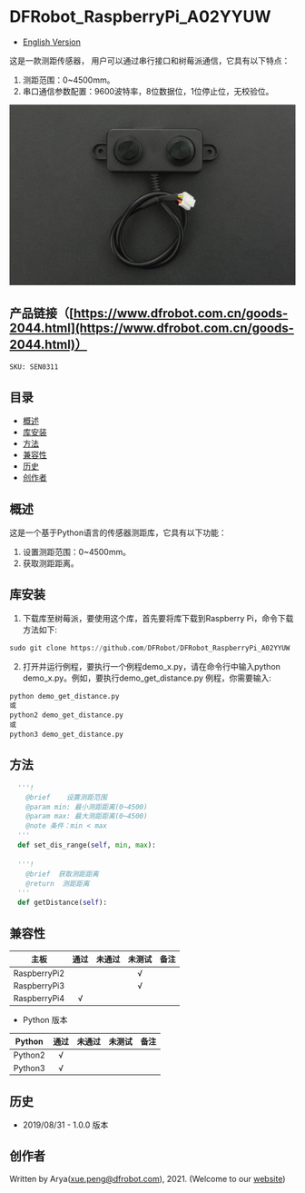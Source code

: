 # DFRobot_RaspberryPi_A02YYUW 

* [English Version](./README.md)

这是一款测距传感器， 用户可以通过串行接口和树莓派通信，它具有以下特点：<br>
1. 测距范围：0~4500mm。
2. 串口通信参数配置：9600波特率，8位数据位，1位停止位，无校验位。

![产品效果图](resources/images/SEN0311.png)


## 产品链接（[https://www.dfrobot.com.cn/goods-2044.html](https://www.dfrobot.com.cn/goods-2044.html)）
    SKU: SEN0311

## 目录

  * [概述](#概述)
  * [库安装](#库安装)
  * [方法](#方法)
  * [兼容性](#兼容性)
  * [历史](#历史)
  * [创作者](#创作者)

## 概述

这是一个基于Python语言的传感器测距库，它具有以下功能：<br>
1. 设置测距范围：0~4500mm。
2. 获取测距距离。

## 库安装

1. 下载库至树莓派，要使用这个库，首先要将库下载到Raspberry Pi，命令下载方法如下:<br>
```python
sudo git clone https://github.com/DFRobot/DFRobot_RaspberryPi_A02YYUW
```
2. 打开并运行例程，要执行一个例程demo_x.py，请在命令行中输入python demo_x.py。例如，要执行demo_get_distance.py 例程，你需要输入:<br>

```python
python demo_get_distance.py 
或 
python2 demo_get_distance.py 
或 
python3 demo_get_distance.py 
```

## 方法

```python
  '''!
    @brief    设置测距范围
    @param min: 最小测距距离(0~4500) 
    @param max: 最大测距距离(0~4500)
    @note 条件：min < max
  '''
  def set_dis_range(self, min, max):
    
  '''!
    @brief  获取测距距离
    @return  测距距离
  '''
  def getDistance(self):
```

## 兼容性

| 主板         | 通过 | 未通过 | 未测试 | 备注 |
| ------------ | :--: | :----: | :----: | :--: |
| RaspberryPi2 |      |        |   √    |      |
| RaspberryPi3 |      |        |   √    |      |
| RaspberryPi4 |  √   |        |        |      |

* Python 版本

| Python  | 通过 | 未通过 | 未测试 | 备注 |
| ------- | :--: | :----: | :----: | ---- |
| Python2 |  √   |        |        |      |
| Python3 |  √   |        |        |      |

## 历史

- 2019/08/31 - 1.0.0 版本

## 创作者

Written by Arya(xue.peng@dfrobot.com), 2021. (Welcome to our [website](https://www.dfrobot.com/))





